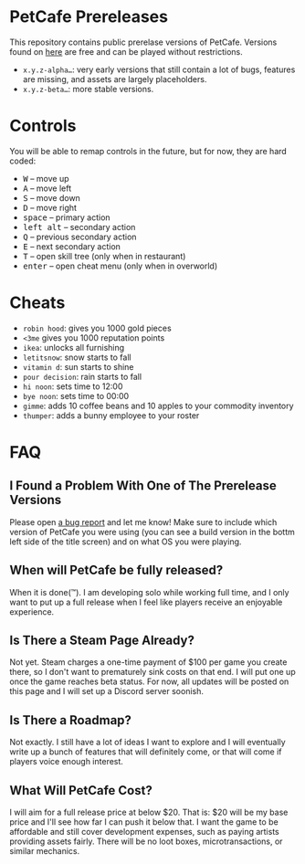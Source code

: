 # PetCafe Prereleases

This repository contains public prerelase versions of PetCafe.
Versions found on [here](https://github.com/Sudden-Drop/PetCafe-Prerelease/releases) are free and can be played without restrictions.

- `x.y.z-alpha…`: very early versions that still contain a lot of bugs, features are missing, and assets are largely placeholders.
- `x.y.z-beta…`: more stable versions.

# Controls
You will be able to remap controls in the future, but for now, they are hard coded:

- <kbd>W</kbd> – move up
- <kbd>A</kbd> – move left
- <kbd>S</kbd> – move down
- <kbd>D</kbd> – move right
- <kbd>space</kbd> – primary action
- <kbd>left alt</kbd> – secondary action
- <kbd>Q</kbd> – previous secondary action
- <kbd>E</kbd> – next secondary action
- <kbd>T</kbd> – open skill tree (only when in restaurant)
- <kbd>enter</kbd> – open cheat menu (only when in overworld)

# Cheats
- `robin hood`: gives you 1000 gold pieces
- `<3me` gives you 1000 reputation points
- `ikea`: unlocks all furnishing
- `letitsnow`: snow starts to fall
- `vitamin d`: sun starts to shine
- `pour decision`: rain starts to fall
- `hi noon`: sets time to 12:00
- `bye noon`: sets time to 00:00
- `gimme`: adds 10 coffee beans and 10 apples to your commodity inventory
- `thumper`: adds a bunny employee to your roster


# FAQ
## I Found a Problem With One of The Prerelease Versions
Please open [a bug report](https://github.com/Sudden-Drop/PetCafe-Prerelease/issues/new/choose) and let me know! Make sure to include which version of PetCafe you were using (you can see a build version in the bottm left side of the title screen) and on what OS you were playing. 

## When will PetCafe be fully released?
When it is done(™️). I am developing solo while working full time, and I only want to put up a full release when I feel like players receive an enjoyable experience.

## Is There a Steam Page Already?
Not yet. Steam charges a one-time payment of $100 per game you create there, so I don't want to prematurely sink costs on that end. I will put one up once the game reaches beta status.
For now, all updates will be posted on this page and I will set up a Discord server soonish.

## Is There a Roadmap?
Not exactly. I still have a lot of ideas I want to explore and I will eventually write up a bunch of features that will definitely come, or that will come if players voice enough interest.

## What Will PetCafe Cost?
I will aim for a full release price at below $20. That is: $20 will be my base price and I'll see how far I can push it below that. I want the game to be affordable and still cover development expenses, such as paying artists providing assets fairly. There will be no loot boxes, microtransactions, or similar mechanics.
